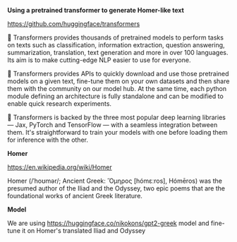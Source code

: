 **Using a pretrained transformer to generate Homer-like text**

https://github.com/huggingface/transformers

🤗 Transformers provides thousands of pretrained models to perform tasks on texts such as classification, information extraction, question answering, summarization, translation, text generation and more in over 100 languages. Its aim is to make cutting-edge NLP easier to use for everyone.


🤗 Transformers provides APIs to quickly download and use those pretrained models on a given text, fine-tune them on your own datasets and then share them with the community on our model hub. At the same time, each python module defining an architecture is fully standalone and can be modified to enable quick research experiments.


🤗 Transformers is backed by the three most popular deep learning libraries — Jax, PyTorch and TensorFlow — with a seamless integration between them. It's straightforward to train your models with one before loading them for inference with the other.



**Homer** 

https://en.wikipedia.org/wiki/Homer

Homer (/ˈhoʊmər/; Ancient Greek: Ὅμηρος [hómɛːros], Hómēros) was the presumed author of the Iliad and the Odyssey, two epic poems that are the foundational works of ancient Greek literature. 

**Model**

We are using https://huggingface.co/nikokons/gpt2-greek model and fine-tune it on Homer's translated Iliad and Odyssey